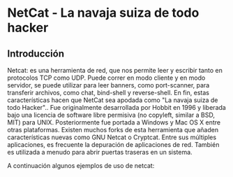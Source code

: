 # NetCat - La navaja suiza de todo hacker

## Introducción

Netcat: es una herramienta de red, que nos permite leer y escribir tanto en protocolos TCP como UDP. Puede correr en modo cliente y en modo servidor, se puede utilizar para leer banners, como port-scanner, para transferir archivos, como chat, bind-shell y reverse-shell. En fin, estas características hacen que NetCat sea apodada como   "La navaja suiza de todo Hacker".. Fue originalmente desarrollada por Hobbit en 1996 y liberada bajo una licencia de software libre permisiva (no copyleft, similar a BSD, MIT) para UNIX. Posteriormente fue portada a Windows y Mac OS X entre otras plataformas. Existen muchos forks de esta herramienta que añaden características nuevas como GNU Netcat o Cryptcat.
Entre sus múltiples aplicaciones, es frecuente la depuración de aplicaciones de red. También es utilizada a menudo para abrir puertas traseras en un sistema.

A continuación algunos ejemplos de uso de netcat: